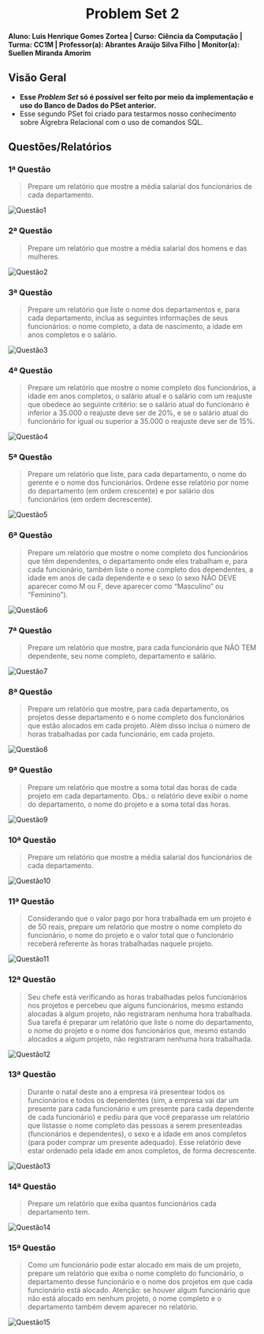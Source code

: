 <div align="center">
 
  # Problem Set 2
 
</div>

#### Aluno: Luis Henrique Gomes Zortea | Curso: Ciência da Computação | Turma: CC1M | Professor(a): Abrantes Araújo Silva Filho | Monitor(a): Suellen Miranda Amorim  

## Visão Geral

- **Esse *Problem Set* só é possível ser feito por meio da implementação e uso do Banco de Dados do PSet anterior.**
- Esse segundo PSet foi criado para testarmos nosso conhecimento sobre Álgrebra Relacional com o uso de comandos SQL.

## Questões/Relatórios

### 1ª Questão
> Prepare um relatório que mostre a média salarial dos funcionários de cada departamento.

![Questão1](https://github.com/LuisHZortea/uvv_bd_1_cc1m/blob/main/BDI-PrimeiroPeriodo/pset2/imgs/Questão1.png)

### 2ª Questão
> Prepare um relatório que mostre a média salarial dos homens e das mulheres.

![Questão2](https://github.com/LuisHZortea/uvv_bd_1_cc1m/blob/main/BDI-PrimeiroPeriodo/pset2/imgs/Questão2.png)

### 3ª Questão
> Prepare um relatório que liste o nome dos departamentos e, para cada departamento, inclua as seguintes informações de seus funcionários: o nome completo, a data de nascimento, a idade em anos completos e o salário.

![Questão3](https://github.com/LuisHZortea/uvv_bd_1_cc1m/blob/main/BDI-PrimeiroPeriodo/pset2/imgs/Questão3.png)

### 4ª Questão
> Prepare um relatório que mostre o nome completo dos funcionários, a idade em anos completos, o salário atual e o salário com um reajuste que obedece ao seguinte critério: se o salário atual do funcionário é inferior a 35.000 o reajuste deve ser de 20%, e se o salário atual do funcionário for igual ou superior a 35.000 o reajuste deve ser de 15%.

![Questão4](https://github.com/LuisHZortea/uvv_bd_1_cc1m/blob/main/BDI-PrimeiroPeriodo/pset2/imgs/Questão4.png)

### 5ª Questão
> Prepare um relatório que liste, para cada departamento, o nome do gerente e o nome dos funcionários. Ordene esse relatório por nome do departamento (em ordem crescente) e por salário dos funcionários (em ordem decrescente).

![Questão5](https://github.com/LuisHZortea/uvv_bd_1_cc1m/blob/main/BDI-PrimeiroPeriodo/pset2/imgs/Questão5.png)

### 6ª Questão
> Prepare um relatório que mostre o nome completo dos funcionários que têm dependentes, o departamento onde eles trabalham e, para cada funcionário, também liste o nome completo dos dependentes, a idade em anos de cada dependente e o sexo (o sexo NÃO DEVE aparecer como M ou F, deve aparecer como “Masculino” ou “Feminino”).

![Questão6](https://github.com/LuisHZortea/uvv_bd_1_cc1m/blob/main/BDI-PrimeiroPeriodo/pset2/imgs/Questão6.png)

### 7ª Questão
> Prepare um relatório que mostre, para cada funcionário que NÃO TEM dependente, seu nome completo, departamento e salário.

![Questão7](https://github.com/LuisHZortea/uvv_bd_1_cc1m/blob/main/BDI-PrimeiroPeriodo/pset2/imgs/Questão7.png)

### 8ª Questão
> Prepare um relatório que mostre, para cada departamento, os projetos desse departamento e o nome completo dos funcionários que estão alocados em cada projeto. Além disso inclua o número de horas trabalhadas por cada funcionário, em cada projeto.

![Questão8](https://github.com/LuisHZortea/uvv_bd_1_cc1m/blob/main/BDI-PrimeiroPeriodo/pset2/imgs/Questão8.png)

### 9ª Questão
> Prepare um relatório que mostre a soma total das horas de cada projeto em cada departamento. Obs.: o relatório deve exibir o nome do departamento, o nome do projeto e a soma total das horas.

![Questão9](https://github.com/LuisHZortea/uvv_bd_1_cc1m/blob/main/BDI-PrimeiroPeriodo/pset2/imgs/Questão9.png)

### 10ª Questão
> Prepare um relatório que mostre a média salarial dos funcionários de cada departamento.

![Questão10](https://github.com/LuisHZortea/uvv_bd_1_cc1m/blob/main/BDI-PrimeiroPeriodo/pset2/imgs/Questão10.png)

### 11ª Questão
> Considerando que o valor pago por hora trabalhada em um projeto é de 50 reais, prepare um relatório que mostre o nome completo do funcionário, o nome do projeto e o valor total que o funcionário receberá referente às horas trabalhadas naquele projeto.

![Questão11](https://github.com/LuisHZortea/uvv_bd_1_cc1m/blob/main/BDI-PrimeiroPeriodo/pset2/imgs/Questão11.png)

### 12ª Questão
> Seu chefe está verificando as horas trabalhadas pelos funcionários nos projetos e percebeu que alguns funcionários, mesmo estando alocadas à algum projeto, não registraram nenhuma hora trabalhada. Sua tarefa é preparar um relatório que liste o nome do departamento, o nome do projeto e o nome dos funcionários que, mesmo estando alocados a algum projeto, não registraram nenhuma hora trabalhada.

![Questão12](https://github.com/LuisHZortea/uvv_bd_1_cc1m/blob/main/BDI-PrimeiroPeriodo/pset2/imgs/Questão12.png)

### 13ª Questão
> Durante o natal deste ano a empresa irá presentear todos os funcionários e todos os dependentes (sim, a empresa vai dar um presente para cada funcionário e um presente para cada dependente de cada funcionário) e pediu para que você preparasse um relatório que listasse o nome completo das pessoas a serem presenteadas (funcionários e dependentes), o sexo e a idade em anos completos (para poder comprar um presente adequado). Esse relatório deve estar ordenado pela idade em anos completos, de forma decrescente.

![Questão13](https://github.com/LuisHZortea/uvv_bd_1_cc1m/blob/main/BDI-PrimeiroPeriodo/pset2/imgs/Questão13.png)

### 14ª Questão
> Prepare um relatório que exiba quantos funcionários cada departamento tem.

![Questão14](https://github.com/LuisHZortea/uvv_bd_1_cc1m/blob/main/BDI-PrimeiroPeriodo/pset2/imgs/Questão14.png)

### 15ª Questão
> Como um funcionário pode estar alocado em mais de um projeto, prepare um relatório que exiba o nome completo do funcionário, o departamento desse funcionário e o nome dos projetos em que cada funcionário está alocado. Atenção: se houver algum funcionário que não está alocado em nenhum projeto, o nome completo e o departamento também devem aparecer no relatório.

![Questão15](https://github.com/LuisHZortea/uvv_bd_1_cc1m/blob/main/BDI-PrimeiroPeriodo/pset2/imgs/Questão15.png)
